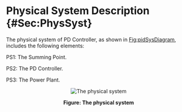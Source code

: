 # Physical System Description {#Sec:PhysSyst}

The physical system of PD Controller, as shown in [Fig:pidSysDiagram](./SecPhysSyst.md#Figure:pidSysDiagram), includes the following elements:

PS1: The Summing Point.

PS2: The PD Controller.

PS3: The Power Plant.

<div id="Figure:pidSysDiagram" align="center" >

![The physical system](./assets/Fig_PDController.png)

**Figure: The physical system**

</div>
